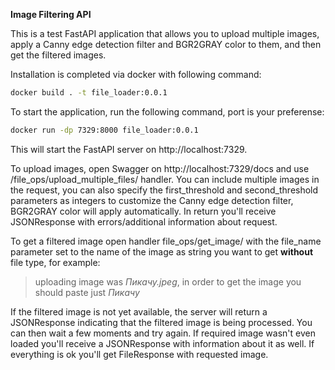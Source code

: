 **Image Filtering API**

This is a test FastAPI application that allows you to upload multiple images, apply a Canny edge detection filter and BGR2GRAY color to them, and then get the filtered images.

Installation is completed via docker with following command:
```zsh
docker build . -t file_loader:0.0.1
```
To start the application, run the following command, port is your preferense:
```zsh
docker run -dp 7329:8000 file_loader:0.0.1
```
This will start the FastAPI server on http://localhost:7329.

To upload images, open Swagger on http://localhost:7329/docs and use /file_ops/upload_multiple_files/ handler. You can include multiple images in the request, you can also specify the first_threshold and second_threshold parameters as integers to customize the Canny edge detection filter, BGR2GRAY color will apply automatically. In return you'll receive JSONResponse with errors/additional information about request.

To get a filtered image open handler file_ops/get_image/ with the file_name parameter set to the name of the image as string you want to get **without** file type, for example:

> uploading image was *Пикачу.jpeg*, in order to get the image you should paste just *Пикачу*

If the filtered image is not yet available, the server will return a JSONResponse indicating that the filtered image is being processed. You can then wait a few moments and try again. If required image wasn't even loaded you'll receive a JSONResponse with information about it as well. If everything is ok you'll get FileResponse with requested image.
